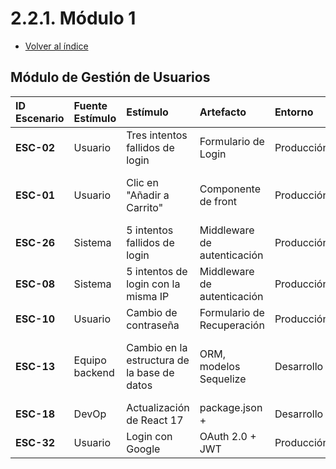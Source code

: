 # 2.2.1. Módulo 1
- [Volver al índice](/2/2.md)

## Módulo de Gestión de Usuarios

| ID Escenario | Fuente Estímulo | Estímulo | Artefacto | Entorno | Respuesta | Medida de Respuesta |
| :--- | :--- | :--- | :--- | :--- | :--- | :--- |
| **ESC-02** | Usuario | Tres intentos fallidos de login | Formulario de Login | Producción | Mensaje rojo bajo el campo | 95% de usuarios |
| **ESC-01** | Usuario | Clic en "Añadir a Carrito" | Componente de front | Producción | Cambio de texto en el botón | Feedback visible en menos de 1s |
| **ESC-26** | Sistema | 5 intentos fallidos de login | Middleware de autenticación | Producción | Bloqueo temporal (10 min) | 100% de intentos |
| **ESC-08** | Sistema | 5 intentos de login con la misma IP | Middleware de autenticación | Producción | Bloqueo temporal (10 min) | 100% de intentos |
| **ESC-10** | Usuario | Cambio de contraseña | Formulario de Recuperación | Producción | Mensaje de confirmación | 97% de usuarios |
| **ESC-13** | Equipo backend | Cambio en la estructura de la base de datos | ORM, modelos Sequelize | Desarrollo | Actualización sin afectar la aplicación | 0 errores en pruebas de integración |
| **ESC-18** | DevOp | Actualización de React 17 | package.json + | Desarrollo | Build exitoso | 0 warnings en eslint- |
| **ESC-32** | Usuario | Login con Google | OAuth 2.0 + JWT | Producción | Librería Passport.js | |